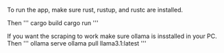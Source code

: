 To run the app, make sure rust, rustup, and rustc are installed.

Then
'''
cargo build
cargo run
'''

If you want the scraping to work make sure ollama is insstalled in your PC.
Then
'''
ollama serve 
ollama pull llama3.1:latest
'''